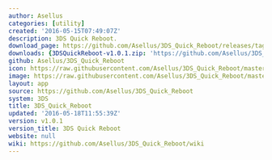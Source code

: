 ```yaml
---
author: Asellus
categories: [utility]
created: '2016-05-15T07:49:07Z'
description: 3DS Quick Reboot.
download_page: https://github.com/Asellus/3DS_Quick_Reboot/releases/tag/v1.0.1
downloads: {3DSQuickReboot-v1.0.1.zip: 'https://github.com/Asellus/3DS_Quick_Reboot/releases/download/v1.0.1/3DSQuickReboot-v1.0.1.zip'}
github: Asellus/3DS_Quick_Reboot
icon: https://raw.githubusercontent.com/Asellus/3DS_Quick_Reboot/master/resources/icon.png
image: https://raw.githubusercontent.com/Asellus/3DS_Quick_Reboot/master/resources/banner.png
layout: app
source: https://github.com/Asellus/3DS_Quick_Reboot
system: 3DS
title: 3DS_Quick_Reboot
updated: '2016-05-18T11:55:39Z'
version: v1.0.1
version_title: 3DS Quick Reboot
website: null
wiki: https://github.com/Asellus/3DS_Quick_Reboot/wiki
---
```


